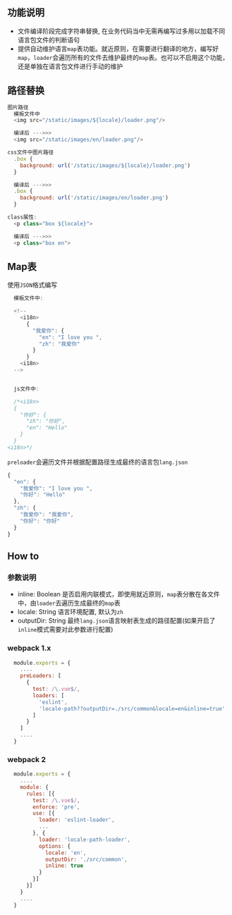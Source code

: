 ## 功能说明

* 文件编译阶段完成字符串替换, 在业务代码当中无需再编写过多用以加载不同语言包文件的判断语句
* 提供自动维护语言`map`表功能。就近原则，在需要进行翻译的地方，编写好`map`，`loader`会遍历所有的文件去维护最终的`map`表。也可以不启用这个功能，还是单独在语言包文件进行手动的维护

## 路径替换

```javascript
图片路径
  模板文件中
  <img src="/static/images/${locale}/loader.png"/>

  编译后 --->>>
  <img src="/static/images/en/loader.png"/>

css文件中图片路径
  .box {
    background: url('/static/images/${locale}/loader.png')
  }

  编译后 --->>>
  .box {
    background: url('/static/images/en/loader.png')
  }

class属性:
  <p class="box ${locale}">

  编译后 --->>>
  <p class="box en">
```

## Map表

使用`JSON`格式编写
```javascript
  模板文件中:

  <!--
    <i18n>
      {
        "我爱你": {
          "en": "I love you ",
          "zh": "我爱你"
        }
      }
    <i18n>
  -->


  js文件中:

  /*<i18n>
  {
    "你好": {
      "zh": "你好",
      "en": "Hello"
    }
  }
<i18n>*/
```

`preloader`会遍历文件并根据配置路径生成最终的语言包`lang.json`

```javascript
{
  "en": {
    "我爱你": "I love you ",
    "你好": "Hello"
  },
  "zh": {
    "我爱你": "我爱你",
    "你好": "你好"
  }
}
```


## How to

### 参数说明

* inline: Boolean   是否启用内联模式，即使用就近原则，`map`表分散在各文件中，由`loader`去遍历生成最终的`map`表
* locale: String  语言环境配置, 默认为`zh`
* outputDir: String 最终`lang.json`语言映射表生成的路径配置(如果开启了`inline`模式需要对此参数进行配置)

### webpack 1.x

```javascript
  module.exports = {
    ....
    preLoaders: [
      {
        test: /\.vue$/,
        loaders: [
          'eslint',
          'locale-path??outputDir=./src/common&locale=en&inline=true'
        ]
      } 
    ]
    ....
  }
```

### webpack 2


```javascript
  module.exports = {
    ....
    module: {
      rules: [{
        test: /\.vue$/,
        enforce: 'pre',
        use: [{
          loader: 'eslint-loader',
          ...
        }, {
          loader: 'locale-path-loader',
          options: {
            locale: 'en',
            outputDir: './src/common',
            inline: true
          }
        }]
      }]
    }
    ....
  }
```


